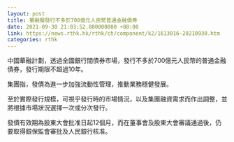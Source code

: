 ```yaml
---
layout: post
title: 華融擬發行不多於700億元人民幣普通金融債券
date: 2021-09-30 21:03:52.000000000 +08:00
link: https://news.rthk.hk/rthk/ch/component/k2/1613016-20210930.htm
categories: rthk
---
```


中國華融計劃，透過全國銀行間債券市場，發行不多於700億元人民幣的普通金融債券，發行期限不超過10年。

集團指，發債為進一步加強流動性管理，推動業務穩健發展。

至於實際發行規模，可視乎發行時的市場情況，以及集團融資需求而作出調整，並將根據市場狀況選擇一次或分次發行。

發債有效期為股東大會批准日起12個月，而在董事會及股東大會審議通過後，仍要取得銀保監會審批及人民銀行核准。
